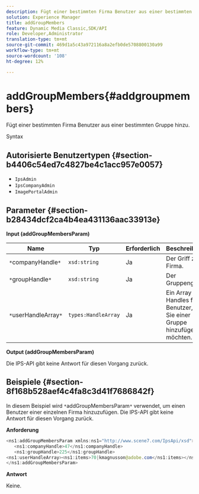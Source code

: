 ```yaml
---
description: Fügt einer bestimmten Firma Benutzer aus einer bestimmten Gruppe hinzu.
solution: Experience Manager
title: addGroupMembers
feature: Dynamic Media Classic,SDK/API
role: Developer,Administrator
translation-type: tm+mt
source-git-commit: 469d1a5c43a972116a8a2efb0de5708800130a99
workflow-type: tm+mt
source-wordcount: '108'
ht-degree: 12%

---
```



# addGroupMembers{#addgroupmembers}

Fügt einer bestimmten Firma Benutzer aus einer bestimmten Gruppe hinzu.

Syntax

## Autorisierte Benutzertypen {#section-b4406c54ed7c4827be4c1acc957e0057}

* `IpsAdmin`
* `IpsCompanyAdmin`
* `ImagePortalAdmin`

## Parameter {#section-b28434dcf2ca4b4ea431136aac33913e}

**Input (addGroupMembersParam)**

| Name | Typ | Erforderlich | Beschreibung |
|---|---|---|---|
| `*`companyHandle`*` | `xsd:string` | Ja | Der Griff zur Firma. |
| `*`groupHandle`*` | `xsd:string` | Ja | Der Gruppengriff. |
| `*`userHandleArray`*` | `types:HandleArray` | Ja | Ein Array von Handles für Benutzer, die Sie einer Gruppe hinzufügen möchten. |

**Output (addGroupMembersParam)**

Die IPS-API gibt keine Antwort für diesen Vorgang zurück.

## Beispiele {#section-8f168b528aef4c4fa8c3d41f7686842f}

In diesem Beispiel wird `*`addGroupMembersParam`*` verwendet, um einen Benutzer einer einzelnen Firma hinzuzufügen. Die IPS-API gibt keine Antwort für diesen Vorgang zurück.

**Anforderung**

```java
<ns1:addGroupMembersParam xmlns:ns1="http://www.scene7.com/IpsApi/xsd">
   <ns1:companyHandle>47</ns1:companyHandle>
   <ns1:groupHandle>225</ns1:groupHandle>
<ns1:userHandleArray><ns1:items>70|kmagnusson@adobe.com</ns1:items></ns1:userHandleArray>
</ns1:addGroupMembersParam>
```

**Antwort**

Keine.
